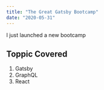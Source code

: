 ```yaml
---
title: "The Great Gatsby Bootcamp"
date: "2020-05-31"
---
```


I just launched a new bootcamp

## Toppic Covered

1. Gatsby
2. GraphQL
3. React